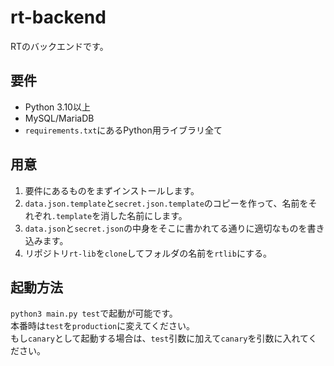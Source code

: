 # rt-backend
RTのバックエンドです。  

## 要件
* Python 3.10以上
* MySQL/MariaDB
* `requirements.txt`にあるPython用ライブラリ全て

## 用意
1. 要件にあるものをまずインストールします。
2. `data.json.template`と`secret.json.template`のコピーを作って、名前をそれぞれ`.template`を消した名前にします。
3. `data.json`と`secret.json`の中身をそこに書かれてる通りに適切なものを書き込みます。
4. リポジトリ`rt-lib`を`clone`してフォルダの名前を`rtlib`にする。

## 起動方法
`python3 main.py test`で起動が可能です。  
本番時は`test`を`production`に変えてください。  
もし`canary`として起動する場合は、`test`引数に加えて`canary`を引数に入れてください。